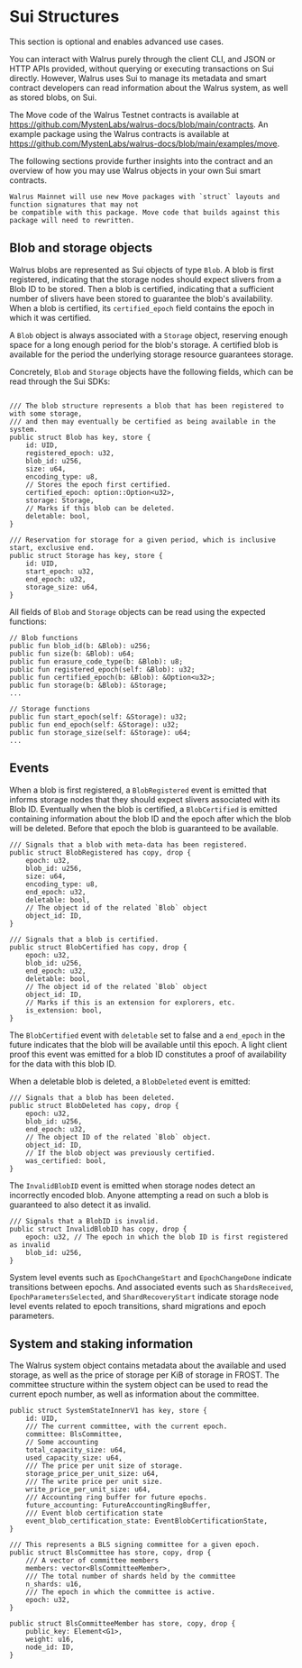 # Sui Structures

This section is optional and enables advanced use cases.

You can interact with Walrus purely through the client CLI, and JSON or HTTP APIs provided, without
querying or executing transactions on Sui directly. However, Walrus uses Sui to manage its metadata
and smart contract developers can read information about the Walrus system, as well as stored blobs,
on Sui.

The Move code of the Walrus Testnet contracts is available at
<https://github.com/MystenLabs/walrus-docs/blob/main/contracts>. An example package using
the Walrus contracts is available at
<https://github.com/MystenLabs/walrus-docs/blob/main/examples/move>.

The following sections provide further insights into the contract and an overview of how you may use
Walrus objects in your own Sui smart contracts.

```admonish danger title="A word of caution"
Walrus Mainnet will use new Move packages with `struct` layouts and function signatures that may not
be compatible with this package. Move code that builds against this package will need to rewritten.
```

## Blob and storage objects

Walrus blobs are represented as Sui objects of type `Blob`. A blob is first registered, indicating
that the storage nodes should expect slivers from a Blob ID to be stored. Then a blob is certified,
indicating that a sufficient number of slivers have been stored to guarantee the blob's
availability. When a blob is certified, its `certified_epoch` field contains the epoch in which it
was certified.

A `Blob` object is always associated with a `Storage` object, reserving enough space for
a long enough period for the blob's storage. A certified blob is available for the period the
underlying storage resource guarantees storage.

Concretely, `Blob` and `Storage` objects have the following fields, which can be read through the
Sui SDKs:

```move

/// The blob structure represents a blob that has been registered to with some storage,
/// and then may eventually be certified as being available in the system.
public struct Blob has key, store {
    id: UID,
    registered_epoch: u32,
    blob_id: u256,
    size: u64,
    encoding_type: u8,
    // Stores the epoch first certified.
    certified_epoch: option::Option<u32>,
    storage: Storage,
    // Marks if this blob can be deleted.
    deletable: bool,
}

/// Reservation for storage for a given period, which is inclusive start, exclusive end.
public struct Storage has key, store {
    id: UID,
    start_epoch: u32,
    end_epoch: u32,
    storage_size: u64,
}
```

All fields of `Blob` and `Storage` objects can be read using the expected functions:

```move
// Blob functions
public fun blob_id(b: &Blob): u256;
public fun size(b: &Blob): u64;
public fun erasure_code_type(b: &Blob): u8;
public fun registered_epoch(self: &Blob): u32;
public fun certified_epoch(b: &Blob): &Option<u32>;
public fun storage(b: &Blob): &Storage;
...

// Storage functions
public fun start_epoch(self: &Storage): u32;
public fun end_epoch(self: &Storage): u32;
public fun storage_size(self: &Storage): u64;
...
```

## Events

When a blob is first registered, a `BlobRegistered` event is emitted that informs storage nodes
that they should expect slivers associated with its Blob ID. Eventually when the blob is
certified, a `BlobCertified` is emitted containing information about the blob ID and the epoch
after which the blob will be deleted. Before that epoch the blob is guaranteed to be available.

```move
/// Signals that a blob with meta-data has been registered.
public struct BlobRegistered has copy, drop {
    epoch: u32,
    blob_id: u256,
    size: u64,
    encoding_type: u8,
    end_epoch: u32,
    deletable: bool,
    // The object id of the related `Blob` object
    object_id: ID,
}

/// Signals that a blob is certified.
public struct BlobCertified has copy, drop {
    epoch: u32,
    blob_id: u256,
    end_epoch: u32,
    deletable: bool,
    // The object id of the related `Blob` object
    object_id: ID,
    // Marks if this is an extension for explorers, etc.
    is_extension: bool,
}
```

The `BlobCertified` event with `deletable` set to false and a `end_epoch` in the future indicates
that the blob will be available until this epoch. A light client proof this event was emitted
for a blob ID constitutes a proof of availability for the data with this blob ID.

When a deletable blob is deleted, a `BlobDeleted` event is emitted:

```move
/// Signals that a blob has been deleted.
public struct BlobDeleted has copy, drop {
    epoch: u32,
    blob_id: u256,
    end_epoch: u32,
    // The object ID of the related `Blob` object.
    object_id: ID,
    // If the blob object was previously certified.
    was_certified: bool,
}
```

The `InvalidBlobID` event is emitted when storage nodes detect an incorrectly encoded blob.
Anyone attempting a read on such a blob is guaranteed to also detect it as invalid.

```move
/// Signals that a BlobID is invalid.
public struct InvalidBlobID has copy, drop {
    epoch: u32, // The epoch in which the blob ID is first registered as invalid
    blob_id: u256,
}
```

System level events such as `EpochChangeStart` and `EpochChangeDone` indicate transitions
between epochs. And associated events such as `ShardsReceived`, `EpochParametersSelected`,
and `ShardRecoveryStart` indicate storage node level events related to epoch transitions,
shard migrations and epoch parameters.

## System and staking information

The Walrus system object contains metadata about the available and used storage, as well as the
price of storage per KiB of storage in FROST. The committee
structure within the system object can be used to read the current epoch number, as well as
information about the committee.

```move
public struct SystemStateInnerV1 has key, store {
    id: UID,
    /// The current committee, with the current epoch.
    committee: BlsCommittee,
    // Some accounting
    total_capacity_size: u64,
    used_capacity_size: u64,
    /// The price per unit size of storage.
    storage_price_per_unit_size: u64,
    /// The write price per unit size.
    write_price_per_unit_size: u64,
    /// Accounting ring buffer for future epochs.
    future_accounting: FutureAccountingRingBuffer,
    /// Event blob certification state
    event_blob_certification_state: EventBlobCertificationState,
}

/// This represents a BLS signing committee for a given epoch.
public struct BlsCommittee has store, copy, drop {
    /// A vector of committee members
    members: vector<BlsCommitteeMember>,
    /// The total number of shards held by the committee
    n_shards: u16,
    /// The epoch in which the committee is active.
    epoch: u32,
}

public struct BlsCommitteeMember has store, copy, drop {
    public_key: Element<G1>,
    weight: u16,
    node_id: ID,
}

```

<!-- TODO (#146): say more about staking contracts. -->
